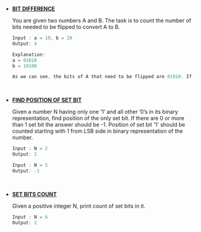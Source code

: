 * __[BIT DIFFERENCE](https://github.com/ashish25-bit/data-structure-algorithms/blob/master/Bit-Manipulation/Bit-Difference.js)__

    You are given two numbers A and B. The task is to count the number of bits needed to be flipped to convert A to B.

    ```CPP
    Input : a = 10, b = 20
    Output: 4

    Explanation: 
    a = 01010
    b = 10100

    As we can see, the bits of A that need to be flipped are 01010. If we flip these bits, we get 10100, which is B.
    ```
<br>

* __[FIND POSITION OF SET BIT](https://github.com/ashish25-bit/data-structure-algorithms/blob/master/Bit-Manipulation/Find-Position-Of-Set-Bit.js)__

    Given a number N having only one ‘1’ and all other ’0’s in its binary representation, find position of the only set bit. If there are 0 or more than 1 set bit the answer should be -1. Position of  set bit '1' should be counted starting with 1 from LSB side in binary representation of the number.

    ```CPP
    Input : N = 2
    Output: 2

    Input : N = 5
    Output: -1 
    ```
<br>

* __[SET BITS COUNT](https://github.com/ashish25-bit/data-structure-algorithms/blob/master/Bit-Manipulation/Set-Bits-Count.cpp)__

    Given a positive integer N, print count of set bits in it. 

    ```CPP
    Input : N = 6
    Output: 2
    ```
<br>